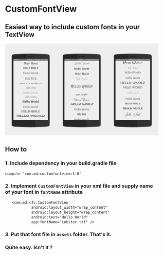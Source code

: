 # CustomFontView
##  Easiest way to include custom fonts in your TextView

![CustomFontView Demo](screenshots.png)

##  How to 
### 1. Include dependency in your build.gradle file
```
compile 'com.md:customfontview:1.0'
```
### 2. Implement `CustomFontView` in your xml file and supply name of your font in `fontName` attribute
```
   <com.md.cfv.CustomFontView
            android:layout_width="wrap_content"
            android:layout_height="wrap_content"
            android:text="Hello World"
            app:fontName="Lobster.ttf" />
```
### 3. Put that font file in `assets` folder. That's it.

### Quite easy. Isn't it ?
